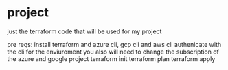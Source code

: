 # project
just the terraform code that will be used for my project

pre reqs: 
install terraform and azure cli, gcp cli and aws cli
authenicate with the cli for the enviuroment
you also will need to change the subscription of the azure and google project
terraform init 
terraform plan 
terraform apply 